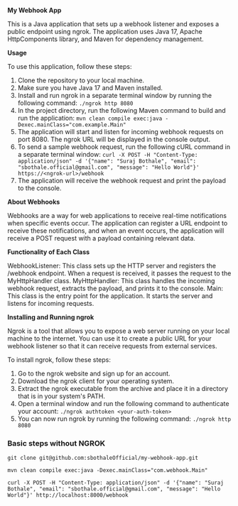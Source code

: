 **My Webhook App**

This is a Java application that sets up a webhook listener and exposes a public endpoint using ngrok. The application uses Java 17, Apache HttpComponents library, and Maven for dependency management.

**Usage**

To use this application, follow these steps:

1. Clone the repository to your local machine.
2. Make sure you have Java 17 and Maven installed.
3. Install and run ngrok in a separate terminal window by running the following command:
`./ngrok http 8080`
4. In the project directory, run the following Maven command to build and run the application:
`mvn clean compile exec:java -Dexec.mainClass="com.example.Main"`
5. The application will start and listen for incoming webhook requests on port 8080. The ngrok URL will be displayed in the console output.
6. To send a sample webhook request, run the following cURL command in a separate terminal window:
   `curl -X POST -H "Content-Type: application/json" -d '{"name": "Suraj Bothale", "email": "sbothale.official@gmail.com", "message": "Hello World"}' https://<ngrok-url>/webhook`
7. The application will receive the webhook request and print the payload to the console.

**About Webhooks**

Webhooks are a way for web applications to receive real-time notifications when specific events occur. The application can register a URL endpoint to receive these notifications, and when an event occurs, the application will receive a POST request with a payload containing relevant data.

**Functionality of Each Class**

WebhookListener: This class sets up the HTTP server and registers the /webhook endpoint. When a request is received, it passes the request to the MyHttpHandler class.
MyHttpHandler: This class handles the incoming webhook request, extracts the payload, and prints it to the console.
Main: This class is the entry point for the application. It starts the server and listens for incoming requests.


**Installing and Running ngrok**

Ngrok is a tool that allows you to expose a web server running on your local machine to the internet. You can use it to create a public URL for your webhook listener so that it can receive requests from external services.

To install ngrok, follow these steps:

1. Go to the ngrok website and sign up for an account.
2. Download the ngrok client for your operating system.
3. Extract the ngrok executable from the archive and place it in a directory that is in your system's PATH.
4. Open a terminal window and run the following command to authenticate your account:
   `./ngrok authtoken <your-auth-token>`
5. You can now run ngrok by running the following command:
   `./ngrok http 8080`



### **Basic steps without NGROK** 

`git clone git@github.com:sbothaleOfficial/my-webhook-app.git
`

`mvn clean compile exec:java -Dexec.mainClass="com.webhook.Main"
`

`curl -X POST -H "Content-Type: application/json" -d '{"name": "Suraj Bothale", "email": "sbothale.official@gmail.com", "message": "Hello World"}' http://localhost:8000/webhook
`

